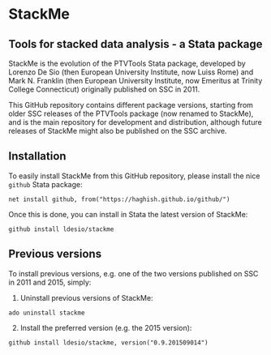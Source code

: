 # StackMe
## Tools for stacked data analysis - a Stata package

StackMe is the evolution of the PTVTools Stata package, developed by Lorenzo De Sio (then European University Institute, now Luiss Rome) and Mark N. Franklin (then European University Institute, now Emeritus at Trinity College Connecticut) originally published on SSC in 2011.

This GitHub repository contains different package versions, starting from older SSC releases of the PTVTools package (now renamed to StackMe), and is the main repository for development and distribution, although future releases of StackMe might also be published on the SSC archive.

## Installation
To easily install StackMe from this GitHub repository, please install the nice `github` Stata package:

`net install github, from("https://haghish.github.io/github/")`

Once this is done, you can install in Stata the latest version of StackMe:

`github install ldesio/stackme`

## Previous versions

To install previous versions, e.g. one of the two versions published on SSC in 2011 and 2015, simply:

1. Uninstall previous versions of StackMe:

`ado uninstall stackme`

2. Install the preferred version (e.g. the 2015 version):

`github install ldesio/stackme, version("0.9.201509014")`
